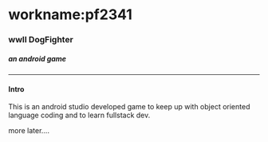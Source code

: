 # workname:pf2341
### wwII DogFighter ###
##### an android game #####

-----
#### Intro

This is an android studio developed game to keep up with object oriented language coding and to learn fullstack dev.

more later....



